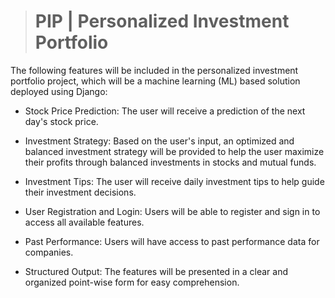 > # PIP | Personalized Investment Portfolio 

The following features will be included in the personalized investment portfolio project, which will be a machine learning (ML) based solution deployed using Django:

* Stock Price Prediction: The user will receive a prediction of the next day's stock price.

* Investment Strategy: Based on the user's input, an optimized and balanced investment strategy will be provided to help the user maximize their profits through balanced investments in stocks and mutual funds.

* Investment Tips: The user will receive daily investment tips to help guide their investment decisions.

* User Registration and Login: Users will be able to register and sign in to access all available features.

* Past Performance: Users will have access to past performance data for companies.

* Structured Output: The features will be presented in a clear and organized point-wise form for easy comprehension.



